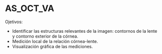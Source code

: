 # AS_OCT_VA

Ojetivos:
- Identificar las estructuras relevantes de la imagen: contornos de la lente y contorno exterior de la córnea.
- Medición local de la relación córnea-lente.
- Visualización gráfica de las mediciones.
